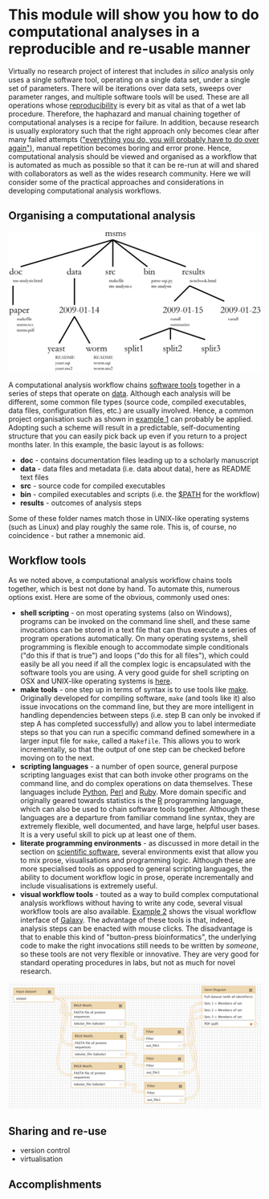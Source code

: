This module will show you how to do computational analyses in a reproducible and re-usable manner
=================================================================================================
Virtually no research project of interest that includes _in silico_ analysis only uses a single
software tool, operating on a single data set, under a single set of parameters. There will be 
iterations over data sets, sweeps over parameter ranges, and multiple software tools will be 
used. These are all operations whose [reproducibility](../REPRODUCIBILITY) is every bit as vital 
as that of a wet lab procedure. Therefore, the haphazard and manual chaining together of computational
analyses is a recipe for failure. In addition, because research is usually exploratory such that the
right approach only becomes clear after many failed attempts 
(["everything you do, you will probably have to do over again"](A_quick_guide_to_organizing_computational_biology_projects.PDF)), 
manual repetition becomes boring and error prone. Hence, computational analysis should be viewed 
and organised as a workflow that is automated as much as possible so that it can be re-run at will 
and shared with collaborators as well as the wides research community. Here we will consider some of 
the practical approaches and considerations in developing computational analysis workflows.

Organising a computational analysis
-----------------------------------
<a name="w1"></a>
![Example 1, project organisation](W1.png)

A computational analysis workflow chains [software tools](../SCIENTIFIC_SOFTWARE) together in a series
of steps that operate on [data](../DATA_CAPTURE). Although each analysis will be different, some common
file types (source code, compiled executables, data files, configuration files, etc.) are usually 
involved. Hence, a common project organisation such as shown in [example 1](#w1) can probably be applied.
Adopting such a scheme will result in a predictable, self-documenting structure that you can easily 
pick back up even if you return to a project months later. In this example, the basic layout is as follows:

- **doc** - contains documentation files leading up to a scholarly manuscript
- **data** - data files and metadata (i.e. data about data), here as README text files
- **src** - source code for compiled executables
- **bin** - compiled executables and scripts (i.e. the [$PATH](https://en.wikipedia.org/wiki/PATH_(variable)) for the workflow)
- **results** - outcomes of analysis steps

Some of these folder names match those in UNIX-like operating systems (such as Linux) and play roughly the
same role. This is, of course, no coincidence - but rather a mnemonic aid.

Workflow tools
--------------
As we noted above, a computational analysis workflow chains tools together, which is best not done by
hand. To automate this, numerous options exist. Here are some of the obvious, commonly used ones:

- **shell scripting** - on most operating systems (also on Windows), programs can be invoked on the
  command line shell, and these same invocations can be stored in a text file that can thus execute a
  series of program operations automatically. On many operating systems, shell programming is flexible 
  enough to accommodate simple conditionals ("do this if that is true") and loops ("do this for all files"), 
  which could easily be all you need if all the complex logic is encapsulated with the software tools
  you are using. A very good guide for shell scripting on OSX and UNIX-like operating systems is
  [here](http://tldp.org/LDP/abs/html/).
- **make tools** - one step up in terms of syntax is to use tools like [make](https://en.wikipedia.org/wiki/Make_(software)). 
  Originally developed for
  compiling software, `make` (and tools like it) also issue invocations on the command line, but they
  are more intelligent in handling dependencies between steps (i.e. step B can only be invoked if
  step A has completed successfully) and allow you to label intermediate steps so that you can run
  a specific command defined somewhere in a larger input file for `make`, called a `Makefile`. This
  allows you to work incrementally, so that the output of one step can be checked before moving on
  to the next.
- **scripting languages** - a number of open source, general purpose scripting languages exist that
  can both invoke other programs on the command line, and do complex operations on data themselves.
  These languages include [Python](https://www.python.org/), [Perl](https://www.perl.org/) and
  [Ruby](https://www.ruby-lang.org/en/). More domain specific and originally geared towards statistics 
  is the [R](https://www.r-project.org/) programming language, which can also be used to chain
  software tools together. Although these languages are a departure from familiar 
  command line syntax, they are extremely flexible, well documented, and have large, helpful user 
  bases. It is a very useful skill to pick up at least one of them.
- **literate programming environments** - as discussed in more detail in the section on 
  [scientific software](../SCIENTIFIC_SOFTWARE), several environments exist that allow you to mix
  prose, visualisations and programming logic. Although these are more specialised tools as opposed
  to general scripting languages, the ability to document workflow logic in prose, operate 
  incrementally and include visualisations is extremely useful.
- **visual workflow tools** - touted as a way to build complex computational analysis workflows
  without having to write any code, several visual workflow tools are also available. [Example 2](#w2)
  shows the visual workflow interface of [Galaxy](https://galaxyproject.org/). The advantage of these
  tools is that, indeed, analysis steps can be enacted with mouse clicks. The disadvantage is that 
  to enable this kind of "button-press bioinformatics", the underlying code to make the right 
  invocations still needs to be written by _someone_, so these tools are not very flexible or innovative.
  They are very good for standard operating procedures in labs, but not as much for novel research.

<a name="w2"></a>
![Example 2, visual workflow in Galaxy](W2.png)

Sharing and re-use
------------------
- version control
- virtualisation

Accomplishments
---------------


